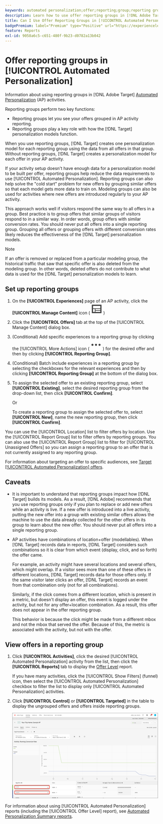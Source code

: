 ```yaml
---
keywords: automated personalization;offer;reporting;group;reporting group;ap
description: Learn how to use offer reporting groups in [!DNL Adobe Target] [!UICONTROL Automated Personalization] activities.
title: Can I Use Offer Reporting Groups in [!UICONTROL Automated Personalization] Activities?
badgePremium: label="Premium" type="Positive" url="https://experienceleague.adobe.com/docs/target/using/introduction/intro.html?lang=en#premium newtab=true" tooltip="See what's included in Target Premium."
feature: Reports
exl-id: 9058a6c5-c651-480f-9b23-d0782a13b042
---
```

# Offer reporting groups in [!UICONTROL Automated Personalization]

Information about using reporting groups in [!DNL Adobe Target] [Automated Personalization](/help/main/c-activities/t-automated-personalization/automated-personalization.md) (AP) activities.

Reporting groups perform two key functions:

* Reporting groups let you see your offers grouped in AP activity reporting. 
* Reporting groups play a key role with how the [!DNL Target] personalization models function.

When you use reporting groups, [!DNL Target] creates one personalization model for each reporting group using the data from all offers in that group. Without reporting groups, [!DNL Target] creates a personalization model for each offer in your AP activity.

If your activity setup doesn't have enough data for a personalization model to be built per offer, reporting groups help reduce the data requirements to use [!UICONTROL Automated Personalization]. Reporting groups can also help solve the "cold start" problem for new offers by grouping similar offers so that each model gets more data to train on. Modeling groups can also be used for activities where new offers are introduced regularly to your AP activity.

This approach works well if visitors respond the same way to all offers in a group. Best practice is to group offers that similar groups of visitors respond to in a similar way. In order words, group offers with similar conversion rates. You should never put all offers into a single reporting group. Grouping all offers or grouping offers with different conversion rates likely reduces the effectiveness of the [!DNL Target] personalization models.

>[!NOTE]
>
>If an offer is removed or replaced from a particular modeling group, the historical traffic that saw that specific offer is also deleted from the modeling group. In other words, deleted offers do not contribute to what data is used for the [!DNL Target] personalization models to learn.

## Set up reporting groups

1. On the **[!UICONTROL Experiences]** page of an AP activity, click the **[!UICONTROL Manage Content]** icon ( ![Manage Content icon](/help/main/assets/icons/Experience.svg) )
1. Click the **[!UICONTROL Offers]** tab at the top of the [!UICONTROL Manage Content] dialog box. 
1. (Conditional) Add specific experiences to a reporting group by clicking the [!UICONTROL More Actions] icon ( ![More Actions icon](/help/main/assets/icons/MoreSmall.svg) ) for the desired offer and then by clicking **[!UICONTROL Reporting Group]**.

1. (Conditional) Batch include experiences in a reporting group by selecting the checkboxes for the relevant experiences and then by clicking **[!UICONTROL Reporting Group]** at the bottom of the dialog box.

1. To assign the selected offer to an existing reporting group, select **[!UICONTROL Existing]**, select the desired reporting group from the drop-down list, then click **[!UICONTROL Confirm]**.

   Or

   To create a reporting group to assign the selected offer to, select **[!UICONTROL New]**, name the new reporting group, then click **[!UICONTROL Confirm]**.

You can use the [!UICONTROL Location] list to filter offers by location. Use the [!UICONTROL Report Group] list to filter offers by reporting groups. You can also use the [!UICONTROL Report Group] list to filter for [!UICONTROL Unassigned Offers] so you can assign a reporting group to an offer that is not currently assigned to any reporting group.

For information about targeting an offer to specific audiences, see [Target [!UICONTROL Automated Personalization] offers](/help/main/c-activities/t-automated-personalization/ap-target-offers.md#task_F207ED7A41B84FD39BB6FCBFABF4B23E).

## Caveats

* It is important to understand that reporting groups impact how [!DNL Target] builds its models. As a result, [!DNL Adobe] recommends that you use reporting groups only if you plan to replace or add new offers while an activity is live. If a new offer is introduced into a live activity, putting the new offer into a group with existing similar offers allows the machine to use the data already collected for the other offers in its group to learn about the new offer. You should never put all offers into a single reporting group.

* AP activities have combinations of location+offer (modellables). When [!DNL Target] records data in reports, [!DNL Target] considers such combinations so it is clear from which event (display, click, and so forth) the offer came.

  For example, an activity might have several locations and several offers, which might overlap. If a visitor sees more than one of these offers in different locations, [!DNL Target] records data for those offers only. If the same visitor later clicks an offer, [!DNL Target] records an event from that combination only (not for all combinations).

  Similarly, if the click comes from a different location, which is present in a metric, but doesn't display an offer, this event is logged under the activity, but not for any offer+location combination. As a result, this offer does not appear in the offer reporting group.

  This behavior is because the click might be made from a different mbox and not the mbox that served the offer. Because of this, the metric is associated with the activity, but not with the offer. 

## View offers in a reporting group 

1. Click **[!UICONTROL Activities]**, click the desired [!UICONTROL Automated Personalization] activity from the list, then click the **[!UICONTROL Reports]** tab to display the [Offer Level](/help/main/c-reports/personalization-reports/reports-ap.md) report.

   If you have many activities, click the [!UICONTROL Show Filters] (funnel) icon, then select the [!UICONTROL Automated Personalization] checkbox to filter the list to display only [!UICONTROL Automated Personalization] activities.

1. Click **[!UICONTROL Control]** or **[!UICONTROL Targeted]** in the table to display the ungrouped offers and offers inside reporting groups.

   ![Offer groups: Control and Targeted](/help/main/c-reports/c-report-settings/assets/offer-groups.png)

For information about using [!UICONTROL Automated Personalization] reports (including the [!UICONTROL Offer Level] report), see [Automated Personalization Summary reports](/help/main/c-reports/personalization-reports/reports-ap.md).
